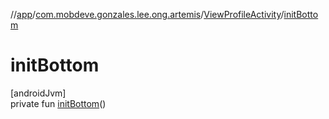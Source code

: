 //[app](../../../index.md)/[com.mobdeve.gonzales.lee.ong.artemis](../index.md)/[ViewProfileActivity](index.md)/[initBottom](init-bottom.md)

# initBottom

[androidJvm]\
private fun [initBottom](init-bottom.md)()
